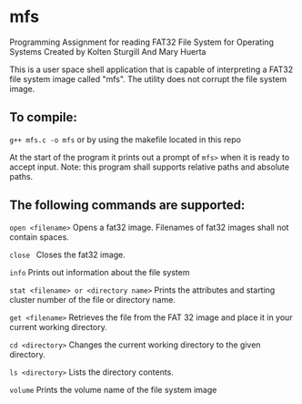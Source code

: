 # mfs
Programming Assignment for reading FAT32 File System for Operating Systems
Created by Kolten Sturgill And Mary Huerta

This is a user space shell application that is capable of interpreting a FAT32 file system image called "mfs". The utility does not corrupt
the file system image. 

## To compile:

`g++ mfs.c -o mfs`
or by using the makefile located in this repo

At the start of the program it prints out a prompt of `mfs>` when it is ready to accept input.
Note: this program shall supports relative paths and absolute paths. 

## The following commands are supported:

`open <filename>`
Opens a fat32 image. Filenames of fat32 images shall not contain spaces.

`close `
Closes the fat32 image. 

`info`
Prints out information about the file system 

`stat <filename> or <directory name>`
Prints the attributes and starting cluster number of the file or directory name. 

`get <filename>`
Retrieves the file from the FAT 32 image and place it in your current working
directory. 

`cd <directory>`
Changes the current working directory to the given directory.

`ls <directory>`
Lists the directory contents. 

`volume`
Prints the volume name of the file system image
 
